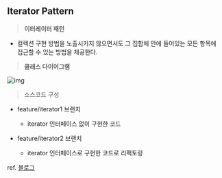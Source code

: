 ## Iterator Pattern



> **이터레이터 패턴**

- 컬렉션 구현 방법을 노출시키지 않으면서도 그 집합체 안에 들어있는 모든 항목에 접근할 수 있는 방법을 제공한다.



> **클래스 다이어그램**

![img](https://t1.daumcdn.net/cfile/tistory/22266F4557751E6227)



> 소스코드 구성

- feature/iterator1 브랜치

  - iterator 인터페이스 없이 구현한 코드

- feature/iterator2 브랜치

  - iterator 인터페이스로 구현한 코드로 리팩토링

  

ref. <a href="https://jusungpark.tistory.com/25"> 블로그</a>